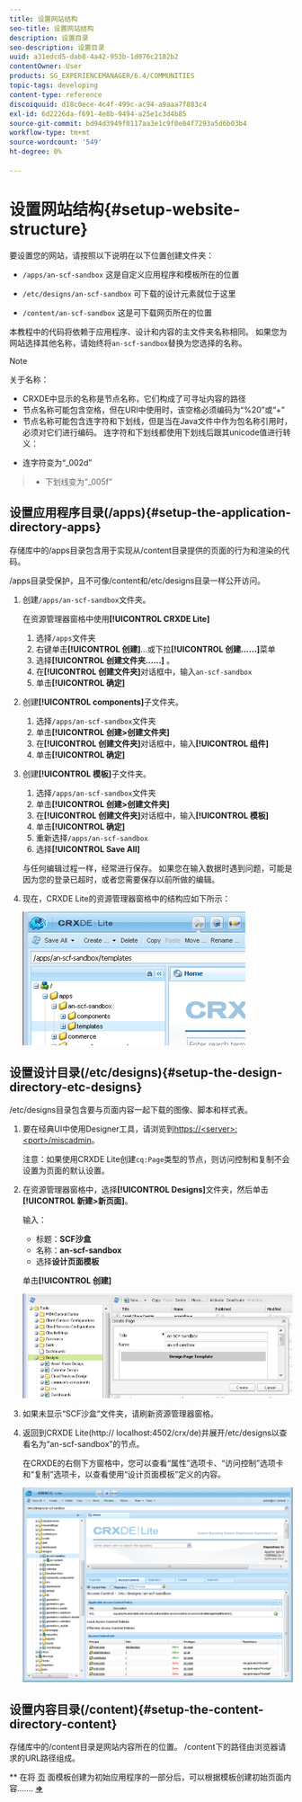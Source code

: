```yaml
---
title: 设置网站结构
seo-title: 设置网站结构
description: 设置目录
seo-description: 设置目录
uuid: a31edcd5-dab8-4a42-953b-1d076c2182b2
contentOwner: User
products: SG_EXPERIENCEMANAGER/6.4/COMMUNITIES
topic-tags: developing
content-type: reference
discoiquuid: d18c0ece-4c4f-499c-ac94-a9aaa7f883c4
exl-id: 6d2226da-f691-4e8b-9494-a25e1c3d4b85
source-git-commit: bd94d3949f0117aa3e1c9f0e84f7293a5d6b03b4
workflow-type: tm+mt
source-wordcount: '549'
ht-degree: 0%

---
```


# 设置网站结构{#setup-website-structure}

要设置您的网站，请按照以下说明在以下位置创建文件夹：

* `/apps/an-scf-sandbox`
这是自定义应用程序和模板所在的位置

* `/etc/designs/an-scf-sandbox`
可下载的设计元素就位于这里

* `/content/an-scf-sandbox`
这是可下载网页所在的位置

本教程中的代码将依赖于应用程序、设计和内容的主文件夹名称相同。 如果您为网站选择其他名称，请始终将`an-scf-sandbox`替换为您选择的名称。

>[!NOTE]
>
>关于名称：
>
>* CRXDE中显示的名称是节点名称，它们构成了可寻址内容的路径
>* 节点名称可能包含空格，但在URI中使用时，该空格必须编码为“%20”或“+”
>* 节点名称可能包含连字符和下划线，但是当在Java文件中作为包名称引用时，必须对它们进行编码。 连字符和下划线都使用下划线后跟其unicode值进行转义：

   >
   >   
   * 连字符变为“_002d”
   >   * 下划线变为“_005f”


## 设置应用程序目录(/apps){#setup-the-application-directory-apps}

存储库中的/apps目录包含用于实现从/content目录提供的页面的行为和渲染的代码。

/apps目录受保护，且不可像/content和/etc/designs目录一样公开访问。

1. 创建`/apps/an-scf-sandbox`文件夹。

   在资源管理器窗格中使用&#x200B;**[!UICONTROL CRXDE Lite]**

   1. 选择`/apps`文件夹
   1. 右键单击&#x200B;**[!UICONTROL 创建]**...或下拉&#x200B;**[!UICONTROL 创建……]**&#x200B;菜单
   1. 选择&#x200B;**[!UICONTROL 创建文件夹……]** 。
   1. 在&#x200B;**[!UICONTROL 创建文件夹]**&#x200B;对话框中，输入`an-scf-sandbox`
   1. 单击&#x200B;**[!UICONTROL 确定]**

1. 创建&#x200B;**[!UICONTROL components]**&#x200B;子文件夹。

   1. 选择`/apps/an-scf-sandbox`文件夹
   1. 单击&#x200B;**[!UICONTROL 创建>创建文件夹]**
   1. 在&#x200B;**[!UICONTROL 创建文件夹]**&#x200B;对话框中，输入&#x200B;**[!UICONTROL 组件]**
   1. 单击&#x200B;**[!UICONTROL 确定]**

1. 创建&#x200B;**[!UICONTROL 模板]**&#x200B;子文件夹。

   1. 选择`/apps/an-scf-sandbox`文件夹
   1. 单击&#x200B;**[!UICONTROL 创建>创建文件夹]**
   1. 在&#x200B;**[!UICONTROL 创建文件夹]**&#x200B;对话框中，输入&#x200B;**[!UICONTROL 模板]**
   1. 单击&#x200B;**[!UICONTROL 确定]**
   1. 重新选择`/apps/an-scf-sandbox`
   1. 选择&#x200B;**[!UICONTROL Save All]**

   与任何编辑过程一样，经常进行保存。 如果您在输入数据时遇到问题，可能是因为您的登录已超时，或者您需要保存以前所做的编辑。

1. 现在，CRXDE Lite的资源管理器窗格中的结构应如下所示：

   ![chlimage_1-44](assets/chlimage_1-44.png)

## 设置设计目录(/etc/designs){#setup-the-design-directory-etc-designs}

/etc/designs目录包含要与页面内容一起下载的图像、脚本和样式表。

1. 要在经典UI中使用Designer工具，请浏览到[https://&lt;server>:&lt;port>/miscadmin](http://localhost:4502/miscadmin)。

   注意：如果使用CRXDE Lite创建`cq:Page`类型的节点，则访问控制和复制不会设置为页面的默认设置。

1. 在资源管理器窗格中，选择&#x200B;**[!UICONTROL Designs]**&#x200B;文件夹，然后单击&#x200B;**[!UICONTROL 新建>新页面]**。

   输入：

   * 标题：**SCF沙盒**
   * 名称：**an-scf-sandbox**
   * 选择&#x200B;**设计页面模板**

   单击&#x200B;**[!UICONTROL 创建]**

   ![chlimage_1-45](assets/chlimage_1-45.png)

1. 如果未显示“SCF沙盒”文件夹，请刷新资源管理器窗格。

1. 返回到CRXDE Lite(http:// localhost:4502/crx/de)并展开/etc/designs以查看名为“an-scf-sandbox”的节点。

   在CRXDE的右侧下方窗格中，您可以查看“属性”选项卡、“访问控制”选项卡和“复制”选项卡，以查看使用“设计页面模板”定义的内容。

   ![chlimage_1-46](assets/chlimage_1-46.png)

## 设置内容目录(/content){#setup-the-content-directory-content}

存储库中的/content目录是网站内容所在的位置。 /content下的路径由浏览器请求的URL路径组成。

** 在将 [页](initial-app.md#createthepagetemplate) 面模板创建为初始应用程序的一部分后，可以根据模板创建初始页面内容…….  [**⇒**](initial-app.md)
